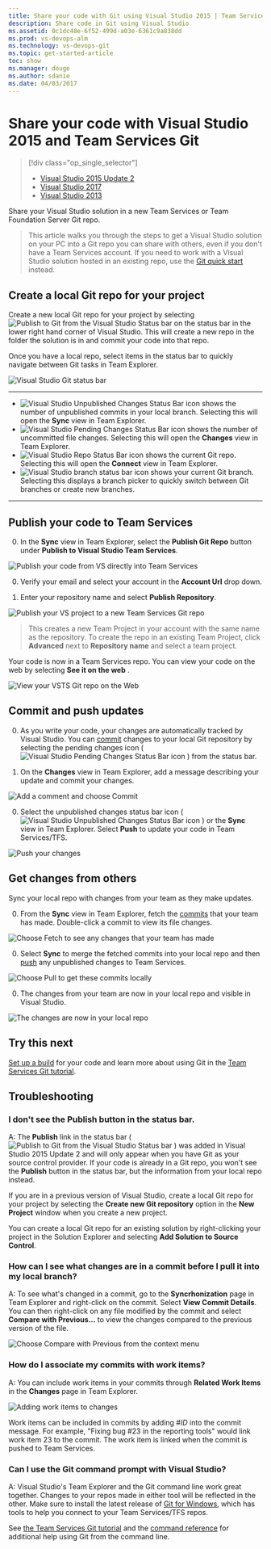 ```yaml
---
title: Share your code with Git using Visual Studio 2015 | Team Services & TFS
description: Share code in Git using Visual Studio
ms.assetid: 0c1dc48e-6f52-499d-a03e-6361c9a838dd
ms.prod: vs-devops-alm
ms.technology: vs-devops-git
ms.topic: get-started-article
toc: show
ms.manager: douge
ms.author: sdanie
ms.date: 04/03/2017
---
```


# Share your code with Visual Studio 2015 and Team Services Git

> [!div class="op_single_selector"]
> - [Visual Studio 2015 Update 2](share-your-code-in-git-vs.md)
> - [Visual Studio 2017](share-your-code-in-git-vs-2017.md)
> - [Visual Studio 2013](share-your-code-in-git-vs-2013.md)   
   

Share your Visual Studio solution in a new Team Services or Team Foundation Server Git repo.

> This article walks you through the steps to get a Visual Studio solution on your PC into a Git repo you can share with others, even if you don't have a Team Services account.
> If you need to work with a Visual Studio solution hosted in an existing repo, use the [Git quick start](gitquickstart.md) instead.

##  Create a local Git repo for your project

Create a new local Git repo for your project by selecting ![Publish to Git from the Visual Studio Status bar](_img/share-your-code-in-git-vs/publish_status_bar.png) on the status bar in the lower right hand corner of Visual Studio.
This will create a new repo in the folder the solution is in and commit your code into that repo.

Once you have a local repo, select items in the status bar to quickly navigate between Git tasks in Team Explorer.

![Visual Studio Git status bar](_img/share-your-code-in-git-vs/vs-status-bar.png)

----
- ![Visual Studio Unpublished Changes Status Bar icon](_img/share-your-code-in-git-vs/vs_unpublished_changes.png) shows the number of unpublished commits in your local branch. Selecting this will open the **Sync** view in Team Explorer.
- ![Visual Studio Pending Changes Status Bar icon](_img/share-your-code-in-git-vs/vs_pending_changes.png) shows the number of uncommitted file changes. Selecting this will open the **Changes** view in Team Explorer.
- ![Visual Studio Repo Status Bar icon](_img/share-your-code-in-git-vs/vs_current_repo.png) shows the current Git repo. Selecting this will open the **Connect** view in Team Explorer.
- ![Visual Studio branch status bar icon](_img/share-your-code-in-git-vs/vs_branch_picker.png) shows your current Git branch. Selecting this displays a branch picker to quickly switch between Git branches or create new branches.   
 
----

## Publish your code to Team Services

0. In the **Sync** view in Team Explorer, select the **Publish Git Repo** button under **Publish to Visual Studio Team Services**.

 ![Publish your code from VS directly into Team Services](_img/share-your-code-in-git-vs/vsts_get_started_te.png)

0. Verify your email and select your account in the **Account Url** drop down. 

0. Enter your repository name and select **Publish Repository**. 

 ![Publish your VS project to a new Team Services Git repo](_img/share-your-code-in-git-vs/vsts_publish_repo.png)

 > This creates a new Team Project in your account with the same name as the repository. To create the repo in an existing Team Project, click **Advanced** 
next to **Repository name** and select a team project.

Your code is now in a Team Services repo. You can view your code on the web by selecting **See it on the web** .
  
  ![View your VSTS Git repo on the Web](_img/share-your-code-in-git-vs/vsts_view_on_web.png)
  
## Commit and push updates

0. As you write your code, your changes are automatically tracked by Visual Studio. 
You can [commit](tutorial/commits.md) changes to your local Git repository by selecting the pending changes icon ( ![Visual Studio Pending Changes Status Bar icon](_img/share-your-code-in-git-vs/vs_pending_changes.png) ) from the status bar.

0. On the **Changes** view in Team Explorer, add a message describing your update and commit your changes.

 ![Add a comment and choose Commit](_img/share-your-code-in-git-vs/vs_commit_te.png)

0. Select the unpublished changes status bar icon ( ![Visual Studio Unpublished Changes Status Bar icon](_img/share-your-code-in-git-vs/vs_unpublished_changes.png) ) or the **Sync** view in Team Explorer. Select **Push** to 
update your code in Team Services/TFS.

 ![Push your changes](tutorial/_img/vspush.gif)

## Get changes from others

Sync your local repo with changes from your team as they make updates.

0. From the **Sync** view in Team Explorer, fetch the [commits](tutorial/commits.md) that your team has made. 
Double-click a commit to view its file changes.

 ![Choose Fetch to see any changes that your team has made](_img/share-your-code-in-git-vs/vs_fetch_commits.png)

0. Select **Sync** to merge the fetched commits into your local repo and then [push](tutorial/pushing.md) any unpublished changes to Team Services.

 ![Choose Pull to get these commits locally](_img/share-your-code-in-git-vs/vs_sync_commits.png)

0. The changes from your team are now in your local repo and visible in Visual Studio.

 ![The changes are now in your local repo](_img/share-your-code-in-git-vs/vs_pull_complete.png)
 
## Try this next

[Set up a build](../build/overview.md) for your code and learn more about using Git in the [Team Services Git tutorial](tutorial/gitworkflow.md).

## Troubleshooting

<!-- BEGINSECTION class="md-qanda" -->

###  I don't see the **Publish** button in the status bar.

A: The **Publish** link in the status bar ( ![Publish to Git from the Visual Studio Status bar](_img/share-your-code-in-git-vs/publish_status_bar.png) )  was added in Visual Studio 2015 Update 2 and will only appear when you have Git as your source control provider. If your code is
already in a Git repo, you won't see the **Publish** button in the status bar, but the information from your local repo instead.

If you are in a previous version of Visual Studio, create a local Git repo for your project by selecting the **Create new Git repository** option in the **New Project** window when you create a new project. 

You can create a local Git repo for an existing solution by right-clicking your project in the Solution Explorer and selecting **Add Solution to Source Control**.

### How can I see what changes are in a commit before I pull it into my local branch?

A: To see what's changed in a commit, go to the **Syncrhonization** page in Team Explorer and right-click on the commit. Select **View Commit Details**.
You can then right-click on any file modified by the commit and select **Compare with Previous...** to view the changes compared to the previous 
version of the file.

 ![Choose Compare with Previous from the context menu](_img/share-your-code-in-git-vs/vs_compare_with_previous.png)

### How do I associate my commits with work items?

A: You can include work items in your commits through **Related Work Items** in the **Changes** page in Team Explorer. 

![Adding work items to changes](_img/share-your-code-in-git-vs/vs_linked_work_items.png)

Work items can be included in commits by adding #_ID_ into the commit message. For example, "Fixing bug #23 in the reporting tools" would link work item 23
to the commit. The work item is linked when the commit is pushed to Team Services.

### Can I use the Git command prompt with Visual Studio?

A: Visual Studio's Team Explorer and the Git command line work great together. Changes to your repos made in either tool will be reflected in the other. 
Make sure to install the latest release of [Git for Windows](https://git-scm.com/download/win), which has tools to help you connect to your Team Services/TFS repos.

See [the Team Services Git tutorial](tutorial/gitworkflow.md) and the [command reference](command-prompt.md) for additional help using Git from the command line.

<!-- ENDSECTION --> 
